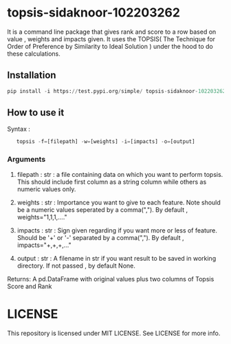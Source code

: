 # topsis-sidaknoor-102203262
It is a command line package that gives rank and score to a row based on value , weights and impacts given. It uses the TOPSIS( The Technique for Order of Preference by Similarity to Ideal Solution ) under the hood to do these calculations.

## Installation
```python
pip install -i https://test.pypi.org/simple/ topsis-sidaknoor-102203262
```

## How to use it
Syntax :
 ```python
    topsis -f=[filepath] -w=[weights] -i=[impacts] -o=[output]
```
### Arguments
1.  filepath : str  : a file containing data on which you want to perform topsis. This should include first column as a string column while others as numeric values only.

2. weights : str : Importance you want to give to each feature. Note should be a numeric values seperated by a comma(","). By default , weights="1,1,1,...."

3. impacts : str : Sign given regarding if you want more or less of feature. Should be '+' or '-' separated by a comma(","). By default , impacts="+,+,+,..."

4. output : str : A filename in str if you want result to be saved in working directory. If not passed , by default None.

Returns:  A pd.DataFrame with original values plus two columns of Topsis Score and Rank

# LICENSE
This repository is licensed under MIT LICENSE.
See LICENSE for more info. 